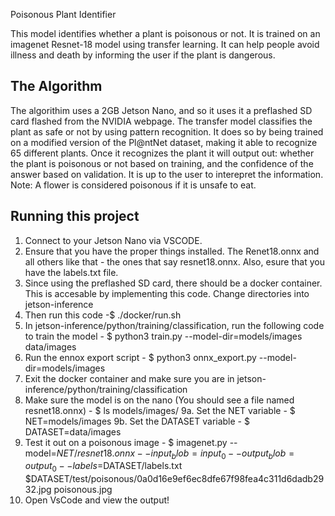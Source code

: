 Poisonous Plant Identifier

This model identifies whether a plant is poisonous or not. It is trained on an imagenet Resnet-18 model using transfer learning. It can help people avoid illness and death by informing the user if the plant is dangerous.

## The Algorithm
The algorithim uses a 2GB Jetson Nano, and so it uses it a preflashed SD card flashed from the NVIDIA webpage. The transfer model classifies the plant as safe or not by using pattern recognition. It does so by being trained on a modified version of the Pl@ntNet dataset, making it able to recognize 65 different plants. Once it recognizes the plant it will output out: whether the plant is poisonous or not based on training, and the confidence of the answer based on validation. It is up to the user to interepret the information.
Note: A flower is considered poisonous if it is unsafe to eat.

## Running this project
1. Connect to your Jetson Nano via VSCODE. 
2. Ensure that you have the proper things installed. The Renet18.onnx and all others like that - the ones that say resnet18.onnx. Also, esure that you have the labels.txt file.
3. Since using the preflashed SD card, there should be a docker container. This is accesable by implementing this code. Change directories into jetson-inference
4. Then run this code -$ ./docker/run.sh
5. In jetson-inference/python/training/classification, run the following code to train the model - $ python3 train.py --model-dir=models/images data/images
6. Run the ennox export script - $ python3 onnx_export.py --model-dir=models/images
7. Exit the docker container and make sure you are in jetson-inference/python/training/classification
8. Make sure the model is on the nano (You should see a file named resnet18.onnx) - $ ls models/images/
9a. Set the NET variable - $ NET=models/images
9b. Set the DATASET variable - $ DATASET=data/images
10. Test it out on a poisonous image - $ imagenet.py --model=$NET/resnet18.onnx --input_blob=input_0 --output_blob=output_0 --labels=$DATASET/labels.txt $DATASET/test/poisonous/0a0d16e9ef6ec8dfe67f98fea4c311d6dadb2932.jpg poisonous.jpg
10. Open VsCode and view the output!


